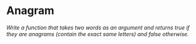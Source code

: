 # Anagram

*Write a function that takes two words as an argument and returns true if they are anagrams (contain the exact same letters) and false otherwise.*



